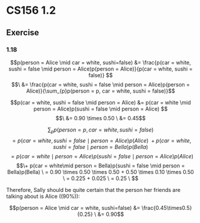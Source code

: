# CS156 1.2
## Exercise
### 1.18
$$p(person = Alice \mid car = white, sushi=false) &= \frac{p(car = white, sushi = false \mid person = Alice)p(person = Alice)}{p(car = white, sushi = false)} $$
$$\ &= \frac{p(car = white, sushi = false \mid person = Alice)p(person = Alice)}{\sum_{p}p(person = p, car = white, sushi = false)}$$

$$p(car = white, sushi = false \mid person = Alice) &= p(car = white \mid person = Alice)p(sushi = false \mid person = Alice) $$
$$\ &= 0.90 \times 0.50 \ &= 0.45$$

$$ \sum_{p}p(person = p, car = white, sushi = false) $$
$$\ = p(car = white, sushi = false \mid person = Alice)p(Alice) \ + p(car = white, sushi = false \mid person = Bella)p(Bella) $$
$$\ = p(car = white\mid person = Alice)p(sushi = false \mid person = Alice)p(Alice) $$
$$\+ p(car = white\mid person = Bella)p(sushi = false \mid person = Bella)p(Bella) \ = 0.90 \times 0.50 \times 0.50 + 0.50 \times 0.10 \times 0.50 \ = 0.225 + 0.025 \ = 0.25 \ $$

Therefore, Sally should be quite certain that the person her friends are talking about is Alice ((90\%)):

$$p(person = Alice \mid car = white, sushi=false) &= \frac{0.45\times0.5}{0.25} \ &= 0.90$$
